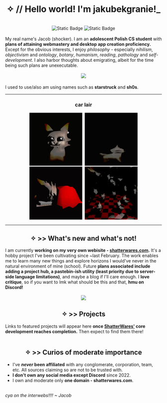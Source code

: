 <!--Hey there! Then name's Jacob. I'm an adolescent CS student based in southern Poland. My current main project is [my site](https://shatterwares.com) 
<div> a</div>
My interests: 
- 📗 Reading books (as long as they are not school books)
- 🔬 Computers (more precisely computer science, AIs)
- 🧙 Philosophy
- 💻 C++, HTML, JS, Python, and more in foreseeable future
- 🔌 Benchmarking, sandboxing, component testing
- ✨ Logo designing
- 🚲 Cycling
- 🧑‍🤝‍🧑 Meeting with friends
- 🦠 Computer and biological malware
- 🌼 Botanics and biology
- ☕ English

![GitHub stats](https://github-readme-stats.vercel.app/api?username=jakubekgranie&theme=aura&show_icons=true&count_private=true)

[![Readme Card](https://github-readme-stats.vercel.app/api/pin/?username=jakubekgranie&repo=projecthub.github.io&theme=aura)](https://github.com/jakubekgranie/projecthub.github.io)

Most of my stuff is for school and some is prohibited from the public view. Feel free to contact me at Discord: "jakubekgranie".
All the code owned and/or co-owned by me is copyrighted, and you need my and my acquaintance(s)'s approval before using it in any way different than educational.
I've never been affiliated with any comglomerate and/or company, all information sources telling so are fake.-->
<h1 align="center">✧ // Hello world! I'm jakubekgranie!_</h1>
<br>
<div align="center"><img alt="Static Badge" src="https://img.shields.io/badge/DISCORD_--_jakubekgranie-7289DA?style=for-the-badge&logo=discord&logoColor=white"> <img alt="Static Badge" src="https://img.shields.io/badge/MY_SITE-a0f5c7?style=for-the-badge&logo=aboutdotme&logoColor=black"><br></div>
<br>
<div>My real name's Jacob (shocker). I am an <b>adolescent Polish CS student</b> with <b>plans of attaining webmastery and desktop app creation proficiency.</b> Except for the obvious interests, I enjoy <i>philosophy</i> - especially <i>nihilism</i>, <i>objectivism</i> and <i>ontology</i>, <i>botany</i>, <i>humanism</i>, <i>reading</i>, <i>pathology</i> and <i>self-development</i>. I also harbor thoughts about emigrating, albeit for the time being such plans are unexecutable.
<br>
<br>
<div align="center"><img src="https://github-readme-stats.vercel.app/api?username=jakubekgranie&theme=aura&show_icons=true&count_private=true"></div>
<br>
I used to use/also am using names such as <b>starstruck</b> and <b>sh0s</b>.
<hr>
<h3 align="center">car lair</h4>
<div align="center" title="this is me irl"><img width="170px" height="170px" src="stuff/car-devouring.gif" alt="car">&nbsp;&nbsp;<img width="170px" height="170px" src="stuff/car-being-car.gif"><br><img width="170px" height="170px" src="stuff/meirl.gif">&nbsp;&nbsp;<img width="170px" height="170px" src="stuff/true-car.gif"></div>
<hr>
</div>
<h2 align="center">✧ >> What's new and what's not!</h2>
I am currently <b>working on my very own webisite - <a href="https://shatterwares.com">shatterwares.com</a>.</b> It's a hobby project I've been cultivating since ~last February. The work enables me to learn many new things and explore horizons I would've never in the natural environment of mine (school). Future <b>plans associated include adding a project hub, a pastebin-ish utility (least priority due to server-side language limitations)</b>, and maybe a blog if I'll care enough. I <b>love critique</b>, so if you want to lmk what should be this and that, <b>hmu on Discord!</b>
<br>
<br>
<div align="center"><img src="https://github-readme-stats.vercel.app/api/pin/?username=jakubekgranie&repo=projecthub.github.io&theme=aura">
</div>
<h2 align="center">✧ >> Projects</h2>
Links to featured projects will appear here <b>once <a href="https://https://github.com/jakubekgranie/shatterwares.com">ShatterWares'</a> core development reaches completion.</b> Then expect to find them there!
<br><br>
<h2 align="center">✧ >> Curios of moderate importance</h2>
<ul>
  <li>I've <b><i>never</i> been affiliated</b> with any conglomerate, corporation, team, etc. All sources claiming so are not to be trusted with.</li>
  <li><b>I don't own any social media except Discord</b> since 2022.</li>
  <li>I own and moderate only <b>one domain - shatterwares.com</b>.</li>
</ul>
<br>
<i>cya on the interwebs!!!! ~ Jacob</i>
